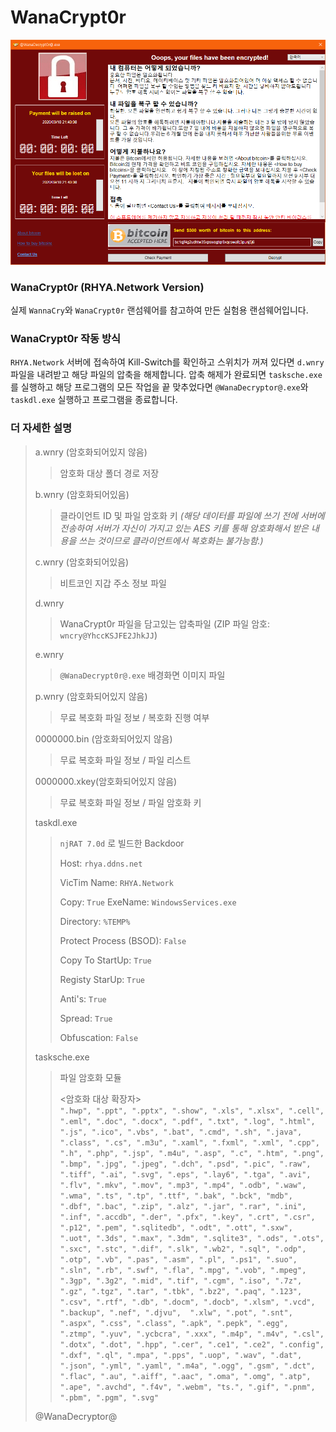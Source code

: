 WanaCrypt0r
===
![WanaCrypt0r Main](main-image.png)

### WanaCrypt0r (RHYA.Network Version)
실제 `WannaCry`와 `WanaCrypt0r` 랜섬웨어를 참고하여 만든 실험용 랜섬웨어입니다.

### WanaCrypt0r 작동 방식
`RHYA.Network` 서버에 접속하여 Kill-Switch를 확인하고 스위치가 꺼져 있다면 `d.wnry`파일을 내려받고 해당 파일의 압축을 해제합니다. 압축 해제가 완료되면 `tasksche.exe`를 실행하고 해당 프로그램의 모든 작업을 끝 맞추었다면 `@WanaDecryptor@.exe`와 `taskdl.exe` 실행하고 프로그램을 종료합니다.

### 더 자세한 설명
> a.wnry (암호화되어있지 않음)
>> 암호화 대상 폴더 경로 저장 
>> 
> b.wnry (암호화되어있음) 
>> 클라이언트 ID 및 파일 암호화 키 
>> _(해당 데이터를 파일에 쓰기 전에 서버에 전송하여 서버가 자신이 가지고 있는 AES 키를 통해 암호화해서 받은 내용을 쓰는 것이므로 클라이언트에서 복호화는 불가능함.)_ 
>> 
> c.wnry (암호화되어있음)
>> 비트코인 지갑 주소 정보 파일 
>> 
> d.wnry 
>> WanaCrypt0r 파일을 담고있는 압축파일 (ZIP 파일 암호: `wncry@YhccKSJFE2JhkJJ`) 
>> 
> e.wnry 
>> `@WanaDecrypt0r@.exe` 배경화면 이미지 파일 
>> 
> p.wnry (암호화되어있지 않음)
>> 무료 복호화 파일 정보 / 복호화 진행 여부 
>> 
> 0000000.bin (암호화되어있지 않음) 
>> 무료 복호화 파일 정보 / 파일 리스트 
>> 
> 0000000.xkey(암호화되어있지 않음)
>> 무료 복호화 파일 정보 / 파일 암호화 키 
>> 
> taskdl.exe
>> `njRAT 7.0d` 로 빌드한 Backdoor
>> 
>> Host: `rhya.ddns.net`
>> 
>> VicTim Name: `RHYA.Network`
>> 
>> Copy: `True`
>> ExeName: `WindowsServices.exe`
>> 
>> Directory: `%TEMP%`
>> 
>> Protect Process (BSOD): `False`
>> 
>> Copy To StartUp: `True`
>> 
>> Registy StarUp: `True`
>> 
>> Anti's: `True`
>> 
>> Spread: `True`
>> 
>> Obfuscation: `False`
>> 
> tasksche.exe
>> 파일 암호화 모듈
>> 
>> <암호화 대상 확장자>                  
>> `".hwp", ".ppt", ".pptx", ".show", ".xls", ".xlsx", ".cell", ".eml",
    ".doc", ".docx", ".pdf", ".txt", ".log", ".html", ".js", ".ico",
    ".vbs", ".bat", ".cmd", ".sh", ".java", ".class", ".cs", ".m3u",
    ".xaml", ".fxml", ".xml", ".cpp", ".h", ".php", ".jsp", ".m4u",
    ".asp", ".c", ".htm", ".png", ".bmp", ".jpg", ".jpeg", ".dch",
    ".psd", ".pic", ".raw", ".tiff", ".ai", ".svg", ".eps", ".lay6",
    ".tga", ".avi", ".flv", ".mkv", ".mov", ".mp3", ".mp4", ".odb",
    ".waw", ".wma", ".ts", ".tp", ".ttf", ".bak", ".bck", "mdb", ".dbf",
    ".bac", ".zip", ".alz", ".jar", ".rar", ".ini", ".inf", ".accdb",
    ".der", ".pfx", ".key", ".crt", ".csr", ".p12", ".pem", ".sqlitedb",
    ".odt", ".ott", ".sxw", ".uot", ".3ds", ".max", ".3dm", ".sqlite3",
    ".ods", ".ots", ".sxc", ".stc", ".dif", ".slk", ".wb2", ".sql",
    ".odp", ".otp", ".vb", ".pas", ".asm", ".pl", ".ps1", ".suo",
    ".sln", ".rb", ".swf", ".fla", ".mpg", ".vob", ".mpeg", ".3gp",
    ".3g2", ".mid", ".tif", ".cgm", ".iso", ".7z", ".gz", ".tgz",
    ".tar", ".tbk", ".bz2", ".paq", ".123", ".csv", ".rtf", ".db",
    ".docm", ".docb", ".xlsm", ".vcd", ".backup", ".nef", ".djvu", 
    ".xlw", ".pot", ".snt", ".aspx", ".css", ".class", ".apk", ".pepk",
    ".egg", ".ztmp", ".yuv", ".ycbcra", ".xxx", ".m4p", ".m4v", ".csl", ".dotx",
    ".dot", ".hpp", ".cer", ".ce1", ".ce2", ".config", ".dxf", ".ql", ".mpa",
    ".pps", ".uop", ".wav", ".dat", ".json", ".yml", ".yaml", ".m4a", ".ogg",
    ".gsm", ".dct", ".flac", ".au", ".aiff", ".aac", ".oma", ".omg", ".atp",
    ".ape", ".avchd", ".f4v", ".webm", "ts.", ".gif", ".pnm", ".pbm", ".pgm", ".svg"`
>> 
> @WanaDecryptor@
